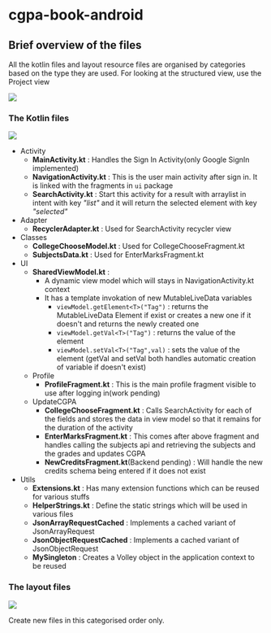 # cgpa-book-android

## Brief overview of the files

All the kotlin files and layout resource files are organised by categories based on the type they are used.
For looking at the structured view, use the Project view

![](https://github.com/manorit2001/cgpa-book-android/blob/master/static/img/cgpabook_project_view.png)

### The Kotlin files
![](https://github.com/manorit2001/cgpa-book-android/blob/master/static/img/cgpabook_dir_structure_1.png)

- Activity
  - **MainActivity.kt** : Handles the Sign In Activity(only Google SignIn implemented)
  - **NavigationActivity.kt** : This is the user main activity after sign in. It is linked with the fragments in `ui` package
  - **SearchActivity.kt** : Start this activity for a result with arraylist in intent with key *"list"* and it will return the selected element with key *"selected"*
- Adapter
  - **RecyclerAdapter.kt** : Used for SearchActivity recycler view
- Classes
  - **CollegeChooseModel.kt** : Used for CollegeChooseFragment.kt
  - **SubjectsData.kt** : Used for EnterMarksFragment.kt
- UI
  - **SharedViewModel.kt** : 
    - A dynamic view model which will stays in NavigationActivity.kt context
    - It has a template invokation of new MutableLiveData variables
      - `viewModel.getElement<T>("Tag")` : returns the MutableLiveData<T> Element if exist or creates a new one if it doesn't and returns the newly created one
      - `viewModel.getVal<T>("Tag")` : returns the value of the element
      - `viewModel.setVal<T>("Tag",val)` : sets the value of the element
        (getVal and setVal both handles automatic creation of variable if doesn't exist)
  - Profile
    - **ProfileFragment.kt** : This is the main profile fragment visible to use after logging in(work pending)
  - UpdateCGPA
    - **CollegeChooseFragment.kt** : Calls SearchActivity for each of the fields and stores the data in view model so that it remains for the duration of the activity
    - **EnterMarksFragment.kt** : This comes after above fragment and handles calling the subjects api and retrieving the subjects and the grades and updates CGPA
    - **NewCreditsFragment.kt**(Backend pending) : Will handle the new credits schema being entered if it does not exist
 - Utils
    - **Extensions.kt** : Has many extension functions which can be reused for various stuffs
    - **HelperStrings.kt** : Define the static strings which will be used in various files
    - **JsonArrayRequestCached** : Implements a cached variant of JsonArrayRequest
    - **JsonObjectRequestCached** : Implements a cached variant of JsonObjectRequest
    - **MySingleton** : Creates a Volley object in the application context to be reused


### The layout files
![](https://github.com/manorit2001/cgpa-book-android/blob/master/static/img/cgpabook_dir_structure_2.png)

Create new files in this categorised order only.
